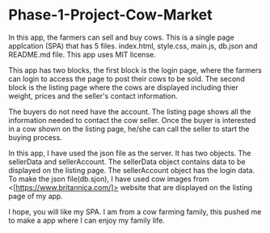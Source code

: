 # Phase-1-Project-Cow-Market

In this app, the farmers can sell and buy cows.
This is a single page applcation (SPA) that has 5 files. index.html, style.css, main.js, db.json and README.md file.
This app uses MIT license.

This app has two blocks, the first block is the login page, where the farmers can login to access the page to post their cows to be sold. The second block is the listing page where the cows are displayed including thier weight, prices and the seller's contact information.

The buyers do not need have the account. The listing page shows all the information needed to contact the cow seller. Once the buyer is interested in a cow shown on the listing page, he/she can call the seller to start the buying process.

In this app, I have used the json file as the server. It has two objects. The sellerData and sellerAccount. The sellerData object contains data to be displayed on the listing page. The sellerAccount object has the login data.
To make the json file(db.sjon), I have used cow images from <[https://www.britannica.com/]> website that are displayed  on the listing page of my app.

I hope, you will like my SPA. I am from a cow farming family, this pushed me to make a app where I can enjoy my family life.
